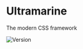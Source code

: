# Ultramarine
The modern CSS framework

![Version](https://img.shields.io/static/v1?label=ultramarine&message=0.1&color=blueviolet&style=flat-square&endpoint?url=https://github.com/metrik-tech/ultramarine)
